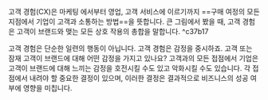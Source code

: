 고객 경험(CX)은 마케팅 에서부터 영업, 고객 서비스에 이르기까지 ==구매 여정의 모든 지점에서 기업이 고객과 소통하는 방법==을 뜻합니다. 큰 그림에서 봤을 때, 고객 경험은 고객이 브랜드와 맺는 모든 상호 작용의 총합을 말합니다. ^c37b17

고객 경험은 단순한 일련의 행동이 아닙니다. 고객 경험은 감정을 중시하죠. 고객 또는 잠재 고객이 브랜드에 대해 어떤 감정을 가지고 있나요? 고객과의 모든 접점에서 기업은 고객이 브랜드에 대해 느끼는 감정을 호전시킬 수도 있고 악화시킬 수도 있습니다. 각 접점에서 내려야 할 중요한 결정이 있으며, 이러한 결정은 결과적으로 비즈니스의 성공 여부에 영향을 미칩니다.

